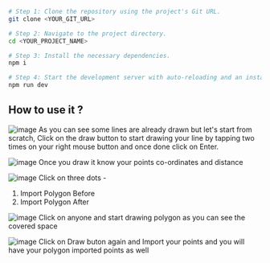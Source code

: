 ```sh
# Step 1: Clone the repository using the project's Git URL.
git clone <YOUR_GIT_URL>

# Step 2: Navigate to the project directory.
cd <YOUR_PROJECT_NAME>

# Step 3: Install the necessary dependencies.
npm i

# Step 4: Start the development server with auto-reloading and an instant preview.
npm run dev
```

## How to use it ?
![image](https://github.com/user-attachments/assets/a53bed7f-0e11-4758-afbd-ad0391d5d5ef)
As you can see some lines are already drawn but let's start from scratch, Click on the draw button to start drawing your line by tapping two times on your right mouse button and once done click on Enter. 


![image](https://github.com/user-attachments/assets/52b2f487-ce4d-42f4-a9a4-e6692af3e613)
Once you draw it know your points co-ordinates and distance


![image](https://github.com/user-attachments/assets/d9bae66c-c7df-45f7-9d79-5573bdc6095d)
Click on three dots -
1. Import Polygon Before
2. Import Polygon After


![image](https://github.com/user-attachments/assets/e26387ed-6765-4957-b5a9-634d956d56aa)
Click on anyone and start drawing polygon as you can see the covered space

![image](https://github.com/user-attachments/assets/c59d9719-bb85-4d96-8806-f11c3369f923)
Click on Draw buton again and Import your points and you will have your polygon imported points as well
